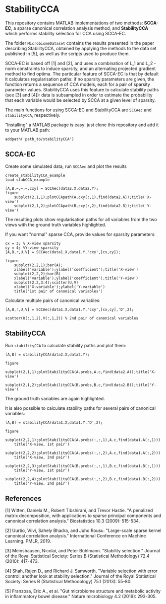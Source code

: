 # StabilityCCA

This repository contains MATLAB implementations of two methods: **SCCA-EC**, a sparse canonical correlation analysis method, and **StabilityCCA** which performs stability selection for CCA
using SCCA-EC.

The folder `MicrobiomeDataset` contains the results presented in the paper describing StabilityCCA, obtained by applying the methods to the data set published in [5], as well as the scripts used to produce them.

SCCA-EC is based off [1] and [2], and uses a combination of L_1 and L_2 -norm constraints to induce sparsity, and an alternating
projected gradient method to find optima. The particular feature of SCCA-EC is that by default it calculates regularisation paths: if no sparsity
parameters are given, the function returns a sequence of CCA models, each for a pair of sparsity parameter values. StabilityCCA uses this feature to
calculate stability paths (see [3] and [4]): data is subsampled in order to estimate the probability that each variable would be selected by SCCA at a given
level of sparsity.

The main functions for using SCCA-EC and StabilityCCA are `SCCAec` and `stabilityCCA`, respectively.

"Installing" a MATLAB package is easy: just clone this repository and add
it to your MATLAB path:

```
addpath('path_to/stabilityCCA')
```

## SCCA-EC

Create some simulated data, run `SCCAec` and plot the results
```
create_stabilityCCA_example
load stabCCA_example

[A,B,~,~,~,cxy] = SCCAec(data2.X,data2.Y);
figure
    subplot(2,1,1);plotCCApath(A,cxy(:,1),find(data2.A));title('X-view')
    subplot(2,1,2);plotCCApath(B,cxy(:,2),find(data2.B));title('Y-view')
```
The resulting plots show regularisation paths for all variables from the two views with the ground truth variables highlighted.

If you want "normal" sparse CCA, provide values for sparsity parameters:
```
cx = 3; % X-view sparsity
cy = 4; %Y-view sparsity
[A,B,r,U,V] = SCCAec(data1.X,data1.Y,'cxy',[cx,cy]);

figure
    subplot(2,2,1);bar(A);
    xlabel('variable');ylabel('coefficient');title('X-view')
    subplot(2,2,2);bar(B)
    xlabel('variable');ylabel('coefficient');title('Y-view')
    subplot(2,2,3:4);scatter(U,V)
    xlabel('X-variable');ylabel('Y-variable')
    title('1st pair of canonical variables')
```

Calculate multiple pairs of canonical variables:
```
[A,B,r,U,V] = SCCAec(data1.X,data1.Y,'cxy',[cx,cy],'D',2);

scatter(U(:,1,2),V(:,1,2)) % 2nd pair of canonical variables
```

## StabilityCCA

Run `stabilityCCA` to calculate stability paths and plot them:
```
[A,B] = stabilityCCA(data2.X,data2.Y);

figure
    subplot(2,1,1);plotStabilityCCA(A.probs,A.c,find(data2.A));title('X-view')
    subplot(2,1,2);plotStabilityCCA(B.probs,B.c,find(data2.B));title('Y-view')
```
The ground truth variables are again highlighted.


It is also possible to calculate stability paths for several pairs of canonical variables:
```
[A,B] = stabilityCCA(data1.X,data1.Y,'D',2);

figure
    subplot(2,2,1);plotStabilityCCA(A.probs(:,:,1),A.c,find(data1.A(:,1)))
    title('X-view, 1st pair')
    subplot(2,2,2);plotStabilityCCA(A.probs(:,:,2),A.c,find(data1.A(:,2)))
    title('X-view, 2nd pair')
    subplot(2,2,3);plotStabilityCCA(B.probs(:,:,1),B.c,find(data1.B(:,1)))
    title('Y-view, 1st pair')
    subplot(2,2,4);plotStabilityCCA(B.probs(:,:,2),B.c,find(data1.B(:,2)))
    title('Y-view, 2nd pair')
```

## References
[1] Witten, Daniela M., Robert Tibshirani, and Trevor Hastie. "A penalized matrix decomposition, with applications to sparse principal components and
canonical correlation analysis." Biostatistics 10.3 (2009): 515-534.

[2] Uurtio, Viivi, Sahely Bhadra, and Juho Rousu. "Large-scale sparse kernel canonical correlation analysis." International Conference on Machine Learning.
PMLR, 2019.

[3] Meinshausen, Nicolai, and Peter Bühlmann. "Stability selection." Journal of the Royal Statistical Society: Series B (Statistical Methodology) 72.4
(2010): 417-473.

[4] Shah, Rajen D., and Richard J. Samworth. "Variable selection with error control: another look at stability selection." Journal of the Royal Statistical
Society: Series B (Statistical Methodology) 75.1 (2013): 55-80.

[5] Franzosa, Eric A., et al. "Gut microbiome structure and metabolic activity in inflammatory bowel disease." Nature microbiology 4.2 (2019): 293-305.
